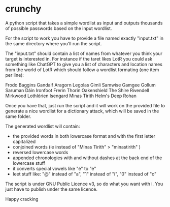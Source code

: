 # crunchy
A python script that takes a simple wordlist as input and outputs thousands of possible passwords based on the input wordlist. 


For the script to work you have to provide a file named exactly "input.txt" in the same directory where you'll run the script.

The "input.txt" should contain a list of names from whatever you think your target is interested in. For instance if the taret likes LotR you could ask something like ChatGPT to give you a list of characters and location names from the world of LotR which should follow a wordlist formating (one item per line):

Frodo Baggins
Gandalf
Aragorn
Legolas
Gimli
Samwise Gamgee
Gollum
Saruman
Dáin Ironfoot
Frerin
Thorin Oakenshield
The Shire
Rivendell
Mirkwood
Lothlórien
Isengard
Minas Tirith
Helm's Deep
Rohan

Once you have that, just run the script and it will work on the provided file to generate a nice wordlist for a dictionary attack, which will be saved in the same folder.

The generated wordlist will contain:
 - the provided words in both lowercase format and with the first letter capitalized
 - conjoined words (ie instead of "Minas Tirith" > "minastirith" )
 - reversed lowercase words
 - appended chronologies with and without dashes at the back end of the lowercase stuff
 - it converts special vowels like "é" to "e"
 - leet stuff like: 
   "@" instead of "a",
   "1" instead of "i",
   "0" instead of "o"



The script is under GNU Public Licence v3, so do what you want with i. You just have to publish under the same licence.

Happy cracking
